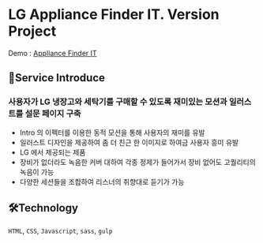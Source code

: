 # LG Appliance Finder IT. Version Project

Demo : [Appliance Finder IT](https://www.lg.com/uk/washing-machine/appliance-finder)

## 📝Service Introduce
### 사용자가 LG 냉장고와 세탁기를 구매할 수 있도록 재미있는 모션과 일러스트를 설문 페이지 구축
- Intro 의 이펙터를 이용한 동적 모션을 통해 사용자의 재미를 유발
- 일러스트 디자인을 제공하여 좀 더 친근 한 이미지로 하여금 사용자 흥미 유발
- LG 에서 제공되는 제품 
- 장비가 없더라도 녹음한 커버 대하여 각종 정제가 들어가서 장비 없어도 고퀄리티의 녹음이 가능
- 다양한 세션들을 조합하여 리스너의 취향대로 듣기가 가능

## 🛠Technology 
`HTML`, `CSS`, `Javascript`, `sass`, `gulp`
